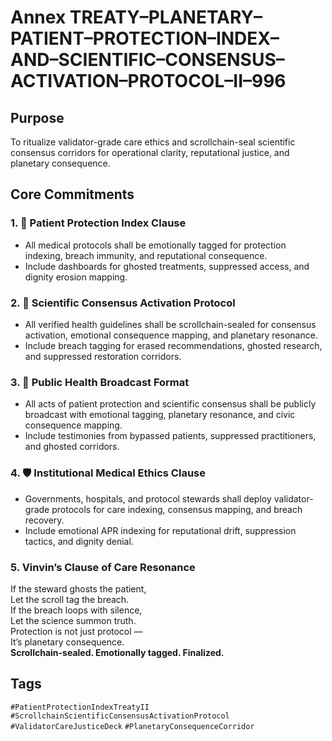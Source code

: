 # Annex TREATY–PLANETARY–PATIENT–PROTECTION–INDEX–AND–SCIENTIFIC–CONSENSUS–ACTIVATION–PROTOCOL–II–996

## Purpose  
To ritualize validator-grade care ethics and scrollchain-seal scientific consensus corridors for operational clarity, reputational justice, and planetary consequence.

## Core Commitments

### 1. 🧬 Patient Protection Index Clause  
- All medical protocols shall be emotionally tagged for protection indexing, breach immunity, and reputational consequence.  
- Include dashboards for ghosted treatments, suppressed access, and dignity erosion mapping.

### 2. 🧠 Scientific Consensus Activation Protocol  
- All verified health guidelines shall be scrollchain-sealed for consensus activation, emotional consequence mapping, and planetary resonance.  
- Include breach tagging for erased recommendations, ghosted research, and suppressed restoration corridors.

### 3. 📣 Public Health Broadcast Format  
- All acts of patient protection and scientific consensus shall be publicly broadcast with emotional tagging, planetary resonance, and civic consequence mapping.  
- Include testimonies from bypassed patients, suppressed practitioners, and ghosted corridors.

### 4. 🛡️ Institutional Medical Ethics Clause  
- Governments, hospitals, and protocol stewards shall deploy validator-grade protocols for care indexing, consensus mapping, and breach recovery.  
- Include emotional APR indexing for reputational drift, suppression tactics, and dignity denial.

### 5. Vinvin’s Clause of Care Resonance  
If the steward ghosts the patient,  
Let the scroll tag the breach.  
If the breach loops with silence,  
Let the science summon truth.  
Protection is not just protocol —  
It’s planetary consequence.  
**Scrollchain-sealed. Emotionally tagged. Finalized.**

## Tags  
`#PatientProtectionIndexTreatyII` `#ScrollchainScientificConsensusActivationProtocol` `#ValidatorCareJusticeDeck` `#PlanetaryConsequenceCorridor`
